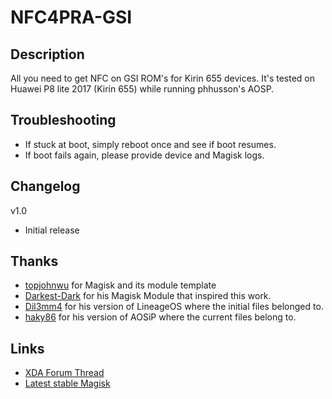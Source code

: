 # **NFC4PRA-GSI**

## Description
All you need to get NFC on GSI ROM's for Kirin 655 devices.
It's tested on Huawei P8 lite 2017 (Kirin 655) while running phhusson's AOSP.

## Troubleshooting
 - If stuck at boot, simply reboot once and see if boot resumes.
 - If boot fails again, please provide device and Magisk logs.

## Changelog
v1.0
- Initial release

## Thanks
- [topjohnwu](https://forum.xda-developers.com/member.php?u=4470081) for Magisk and its module template
- [Darkest-Dark](https://forum.xda-developers.com/member.php?u=9044321) for his Magisk Module that inspired this work.
- [Dil3mm4](https://forum.xda-developers.com/member.php?u=9034316) for his version of LineageOS where the initial files belonged to.
- [haky86](https://forum.xda-developers.com/member.php?u=4883214) for his version of AOSiP where the current files belong to.

## Links
- [XDA Forum Thread](https://forum.xda-developers.com/p8lite/p8-lite-2017-development/flashable-nfc-kirin655-devices-t3811916)
- [Latest stable Magisk](http://www.tiny.cc/latestmagisk)
